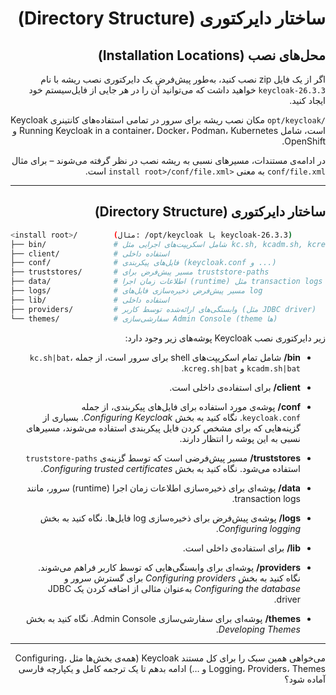 <div dir="rtl">

# ساختار دایرکتوری (Directory Structure)

## محل‌های نصب (Installation Locations)

اگر از یک فایل zip نصب کنید، به‌طور پیش‌فرض یک دایرکتوری نصب ریشه با نام `keycloak-26.3.3` خواهید داشت که می‌توانید آن را در هر جایی از فایل‌سیستم خود ایجاد کنید.

`/opt/keycloak` مکان نصب ریشه برای سرور در تمامی استفاده‌های کانتینری Keycloak است، شامل Running Keycloak in a container، Docker، Podman، Kubernetes و OpenShift.

در ادامه‌ی مستندات، مسیرهای نسبی به ریشه نصب در نظر گرفته می‌شوند – برای مثال `conf/file.xml` به معنی `<install root>/conf/file.xml` است.

---

## ساختار دایرکتوری (Directory Structure)

</div>

```bash
<install root>/        (مثال: /opt/keycloak یا keycloak-26.3.3)
├── bin/               # شامل اسکریپت‌های اجرایی مثل kc.sh, kcadm.sh, kcreg.sh
├── client/            # استفاده داخلی
├── conf/              # فایل‌های پیکربندی (keycloak.conf و ...)
├── truststores/       # مسیر پیش‌فرض برای truststore-paths
├── data/              # اطلاعات زمان اجرا (runtime) مثل transaction logs
├── logs/              # مسیر پیش‌فرض ذخیره‌سازی فایل‌های log
├── lib/               # استفاده داخلی
├── providers/         # وابستگی‌های ارائه‌شده توسط کاربر (مثل JDBC driver)
└── themes/            # سفارشی‌سازی Admin Console (theme ها)
```

<div dir="rtl">


زیر دایرکتوری نصب Keycloak پوشه‌های زیر وجود دارد:

* **bin/**
  شامل تمام اسکریپت‌های shell برای سرور است، از جمله `kc.sh|bat`، `kcadm.sh|bat` و `kcreg.sh|bat`.

* **client/**
  برای استفاده‌ی داخلی است.

* **conf/**
  پوشه‌ی مورد استفاده برای فایل‌های پیکربندی، از جمله `keycloak.conf`.
  نگاه کنید به بخش *Configuring Keycloak*. بسیاری از گزینه‌هایی که برای مشخص کردن فایل پیکربندی استفاده می‌شوند، مسیرهای نسبی به این پوشه را انتظار دارند.

* **truststores/**
  مسیر پیش‌فرضی است که توسط گزینه‌ی `truststore-paths` استفاده می‌شود.
  نگاه کنید به بخش *Configuring trusted certificates*.

* **data/**
  پوشه‌ای برای ذخیره‌سازی اطلاعات زمان اجرا (runtime) سرور، مانند transaction logs.

* **logs/**
  پوشه‌ی پیش‌فرض برای ذخیره‌سازی log فایل‌ها.
  نگاه کنید به بخش *Configuring logging*.

* **lib/**
  برای استفاده‌ی داخلی است.

* **providers/**
  پوشه‌ای برای وابستگی‌هایی که توسط کاربر فراهم می‌شوند.
  نگاه کنید به بخش *Configuring providers* برای گسترش سرور و *Configuring the database* به‌عنوان مثالی از اضافه کردن یک JDBC driver.

* **themes/**
  پوشه‌ای برای سفارشی‌سازی Admin Console.
  نگاه کنید به بخش *Developing Themes*.

---

می‌خواهی همین سبک را برای کل مستند Keycloak (همه‌ی بخش‌ها مثل Configuring، Logging، Providers، Themes و …) ادامه بدهم تا یک ترجمه کامل و یکپارچه فارسی آماده شود؟

